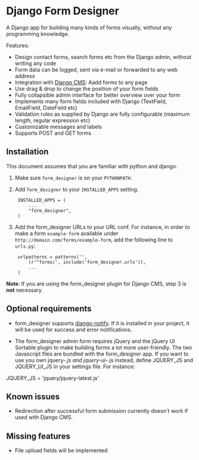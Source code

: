 Django Form Designer
====================

A Django app for building many kinds of forms visually, without any programming knowledge.

Features:

* Design contact forms, search forms etc from the Django admin, without writing any code
* Form data can be logged, sent via e-mail or forwarded to any web address
* Integration with [Django CMS](http://www.django-cms.org): Aadd forms to any page
* Use drag & drop to change the position of your form fields
* Fully collapsible admin interface for better overview over your form 
* Implements many form fields included with Django (TextField, EmailField, DateField etc)
* Validation rules as supplied by Django are fully configurable (maximum length, regular expression etc) 
* Customizable messages and labels
* Supports POST and GET forms

Installation
------------

This document assumes that you are familiar with python and django.

1. Make sure `form_designer` is on your `PYTHONPATH`.

2. Add `form_designer` to your `INSTALLED_APPS` setting.

        INSTALLED_APPS = (
            ...
            "form_designer",
        )
    
3. Add the form_designer URLs to your URL conf. For instance, in order to make a form `example-form` available under `http://domain.com/forms/example-form`, add the following line to `urls.py`:

        urlpatterns = patterns('',
            (r'^forms/', include('form_designer.urls')),
            ...
        )

__Note__: If you are using the form_designer plugin for Django CMS, step 3 is __not__ necessary.

Optional requirements
---------------------

* form_designer supports [django-notify](http://code.google.com/p/django-notify/). If it is installed in your project, it will be used for success and error notifications. 

* The form_designer admin form requires jQuery and the jQuery UI Sortable plugin to make building forms a lot more user-friendly. The two Javascript files are bundled with the form_designer app. If you want to use you own jquery-*.js and jquery-ui-*.js instead, define JQUERY_JS and JQUERY_UI_JS in your settings file. For instance:

JQUERY_JS = 'jquery/jquery-latest.js'

Known issues
------------

* Redirection after successful form submission currently doesn't work if used with Django CMS.

Missing features
----------------

* File upload fields will be implemented
